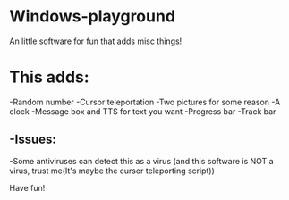 # Windows-playground
An little software for fun that adds misc things!

# This adds:
-Random number
-Cursor teleportation
-Two pictures for some reason
-A clock
-Message box and TTS for text you want
-Progress bar
-Track bar

-Issues:
-
-Some antiviruses can detect this as a virus (and this software is NOT a virus, trust me(It's maybe the cursor teleporting script))

Have fun!
